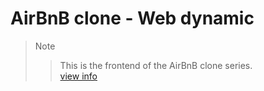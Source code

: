 # AirBnB clone - Web dynamic
> Note  
>> This is the frontend of the AirBnB clone series.  
>> [view info](../README.md)

